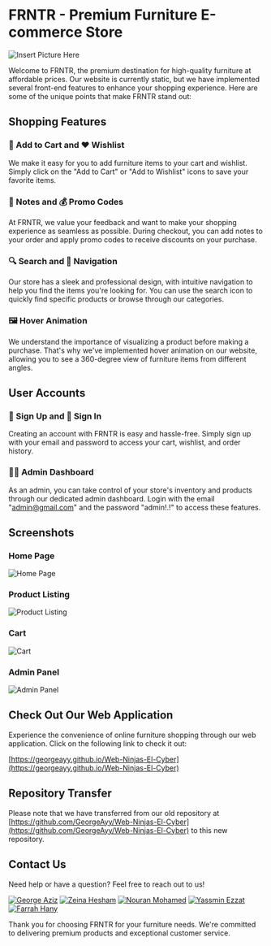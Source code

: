 # FRNTR - Premium Furniture E-commerce Store

![Insert Picture Here](path/to/picture.png)

Welcome to FRNTR, the premium destination for high-quality furniture at affordable prices. Our website is currently static, but we have implemented several front-end features to enhance your shopping experience. Here are some of the unique points that make FRNTR stand out:

## Shopping Features

### 🛒 Add to Cart and ❤️ Wishlist
We make it easy for you to add furniture items to your cart and wishlist. Simply click on the "Add to Cart" or "Add to Wishlist" icons to save your favorite items.

### 📝 Notes and 💰 Promo Codes
At FRNTR, we value your feedback and want to make your shopping experience as seamless as possible. During checkout, you can add notes to your order and apply promo codes to receive discounts on your purchase.

### 🔍 Search and 🧭 Navigation
Our store has a sleek and professional design, with intuitive navigation to help you find the items you're looking for. You can use the search icon to quickly find specific products or browse through our categories.

### 🖼️ Hover Animation
We understand the importance of visualizing a product before making a purchase. That's why we've implemented hover animation on our website, allowing you to see a 360-degree view of furniture items from different angles.

## User Accounts

### 👥 Sign Up and 🔑 Sign In
Creating an account with FRNTR is easy and hassle-free. Simply sign up with your email and password to access your cart, wishlist, and order history.

### 👨‍💼 Admin Dashboard
As an admin, you can take control of your store's inventory and products through our dedicated admin dashboard. Login with the email "admin@gmail.com" and the password "admin!.!" to access these features.

## Screenshots

### Home Page
![Home Page](screenshots/home_page.png)

### Product Listing
![Product Listing](screenshots/product_listing.png)

### Cart
![Cart](screenshots/cart.png)

### Admin Panel
![Admin Panel](screenshots/admin_panel.png)

## Check Out Our Web Application

Experience the convenience of online furniture shopping through our web application. Click on the following link to check it out:

[https://georgeayy.github.io/Web-Ninjas-El-Cyber](https://georgeayy.github.io/Web-Ninjas-El-Cyber)

## Repository Transfer

Please note that we have transferred from our old repository at [https://github.com/GeorgeAyy/Web-Ninjas-El-Cyber](https://github.com/GeorgeAyy/Web-Ninjas-El-Cyber) to this new repository.

## Contact Us

Need help or have a question? Feel free to reach out to us!

[![George Aziz](https://img.shields.io/badge/George%20Aziz-Contact-blue)](mailto:george2100977@miuegypt.edu.eg)
[![Zeina Hesham](https://img.shields.io/badge/Zeina%20Hesham-Contact-blue)](mailto:Zeina2101569@miuegypt.edu.eg)
[![Nouran Mohamed](https://img.shields.io/badge/Nouran%20Mohamed-Contact-blue)](mailto:nouran2110183@miuegypt.edu.eg)
[![Yassmin Ezzat](https://img.shields.io/badge/Yassmin%20Ezzat-Contact-blue)](mailto:yassmin2104022@miuegypt.edu.eg)
[![Farrah Hany](https://img.shields.io/badge/Farrah%20Hany-Contact-blue)](mailto:farah2102625@miuegypt.edu.eg)

Thank you for choosing FRNTR for your furniture needs. We're committed to delivering premium products and exceptional customer service.

